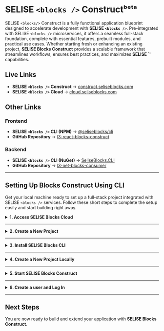 # SELISE `<blocks />` Constructᵇᵉᵗᵃ

SELISE `<blocks/>` Construct is a fully functional application blueprint designed to accelerate development with **SELISE `<blocks />`**. Pre-integrated with SELISE `<blocks />` microservices, it offers a seamless full-stack foundation, complete with essential features, prebuilt modules, and practical use cases. Whether starting fresh or enhancing an existing project, **SELISE Blocks Construct** provides a scalable framework that streamlines workflows, ensures best practices, and maximizes **SELISE `<blocks />'** capabilities.

## Live Links

- **SELISE `<blocks />` Construct** → [construct.seliseblocks.com](https://construct.seliseblocks.com)
- **SELISE `<blocks />` Cloud** → [cloud.seliseblocks.com](https://cloud.seliseblocks.com)

## Other Links

### Frontend

- **SELISE `<blocks />` CLI (NPM)** → [@seliseblocks/cli](https://www.npmjs.com/package/@seliseblocks/cli)
- **GitHub Repository** → [l3-react-blocks-construct](https://github.com/SELISEdigitalplatforms/l3-react-blocks-construct)

### Backend

- **SELISE `<blocks />` CLI (NuGet)** → [SeliseBlocks.CLI](https://www.nuget.org/packages/SeliseBlocks.CLI)
- **GitHub Repository** → [l3-net-blocks-consumer](https://github.com/SELISEdigitalplatforms/l3-net-blocks-consumer)

---

## Setting Up Blocks Construct Using CLI

Get your local machine ready to set up a full-stack project integrated with SELISE `<blocks />` services. Follow these short steps to complete the setup easily and start building right away.

<details>
  <summary><strong>1. Access SELISE Blocks Cloud </strong></summary>

#### Open Blocks Cloud

1. In your browser, go to [SELISE `<blocks />` Cloud](https://cloud.seliseblocks.com).

#### Create an Account

1. Click **Sign Up** and follow the instructions to create an account.
2. Once registered, log in with your credentials.

#### Access the Console

1. After logging in, you will land on the **Console** where you can manage projects.

</details>

---

<details>
  <summary><strong>2. Create a New Project</strong></summary>

#### Before You Begin
Make sure you have a registered domain and access to its DNS settings.

#### Create Your Project
Set up a new project in the Cloud Console.

1. In the **Console**, click **Create New Project**.
2. Enter a **unique project name**.
3. Select an **environment**:
   - Choose either **Sandbox** or **Production**.
   - The page will expand to display the **domain input field**.
4. (Optional) Enable **Cookie Domain**:
   - Check the box to see the **cookie domain in use**.
   - Follow the provided instructions for DNS settings.
5. Click **Create** to initialize the project.
6. The Console will update to display your project.

</details>

---

<details>
  <summary><strong>3. Install SELISE Blocks CLI</strong></summary>

#### Check System Requirements
Make sure you have the following tools installed:

- **Node.js (v20.x or later)** → [Download Node.js](https://nodejs.org/en/download)
- **NVM (Node Version Manager)** → [Install NVM](https://www.freecodecamp.org/news/how-to-install-node-in-your-machines-macos-linux-windows/)
- **Git** → [Download Git](https://git-scm.com/downloads)

#### Install SELISE Blocks CLI
Install the CLI globally to easily scaffold your projects.

```sh
npm install -g @seliseblocks/cli
```
If you encounter permission issues on Linux/macOS:
```sh
sudo npm install -g @seliseblocks/cli
```

#### Verify Installation
Check if the CLI was installed successfully.

```sh
blocks
```
To check the installed version:
```sh
blocks v
```

</details>

---

<details>
  <summary><strong>4. Create a New Project Locally</strong></summary>

#### Initialize the Project
Use the CLI to set up your project structure and download the codebase.

```sh
blocks new <platform> <folder-name>
```
- Replace `<platform>` with either `web`, `mobile`, or `flutter`.
- Replace `<folder-name>` with your preferred local folder name.

For example, to create a web project in a folder named 'my-project', your command line should look like this `blocks new web 'my-project'`

#### Enter Project Details
After setup, the CLI will ask for:

1. **Project Name** – Enter the project name you used earlier when creating the project on Blocks Cloud.
2. **Domain** – The domain you registered earlier.
3. **Project Key** – Copy it from your Project Dashboard.

Or,
#### Use one line command for web

```sh
new (n) web <project name> [--blocks-key] [--app-domain] [--api-url] 
```
Examples:

  new web myproject --blocks-key abc123 --app-domain example.com --api-url https://api.example.com 
  new web myproject -k abc123 -d example.com -u https://api.example.com 
  
</details>

---

<details>
  <summary><strong>5. Start SELISE Blocks Construct</strong></summary>

#### Navigate to the Project Directory
Move into your project's folder.

```sh
cd <folder-name>
```
Replace `<folder-name>` with your project's folder name.

#### Start the Application Locally
To start the application, run this command:

```sh
npm start
```

#### Run Using Your Application Domain
To simulate production locally:

1. **Update your machine’s hosts file**  
   Add a static entry to your hosts file to point your domain to localhost.  
   [See instructions](https://www.manageengine.com/network-monitoring/how-to/how-to-add-static-entry.html).

2. **(Optional) Set up Captcha**
   
   Skip this if your app doesn’t require CAPTCHA.
   
   i) To enable Google reCAPTCHA:

    1. Visit the [Google reCAPTCHA Admin Console](https://www.google.com/recaptcha/admin/create).
       - Choose **reCAPTCHA v2** and the **"I'm not a robot"** checkbox option.
       - Add your domain (e.g., `example.com` or `localhost`).
     2. Copy your **Site Key** from the *Frontend Configuration* section.
     3. Copy your **Secret Key** from the *Backend Configuration* section.
  
    ii) To enable  hCAPTCHA:
   
    1. Visit the [hCAPTCHA Dashboard](https://dashboard.hcaptcha.com/login).
    2. Copy your **Secret Key** from the "Secret Key" section.
    3. Add your domain (e.g., `example.com`) to the **Site Key** section.
       

 
      > ✅ Example: If your domain is `dev-construct.seliseblocks.com`, make sure to add that exact domain seliseblocks.com hCaptcha
 
   Then:

   - Go to **Blocks Cloud > Services > CAPTCHA**.
   - Click **Add Configuration** and paste the keys.
   - In your local project, open the `.env` file and add:

  ```env
  REACT_APP_CAPTCHA_SITE_KEY=YourSiteKey
  REACT_APP_CAPTCHA_TYPE=YourCaptchaType // reCaptcha or hCaptcha
  ```
Replace <code>YourSiteKey</code> with the Site Key you received from Google reCAPTCHA's or hCAPTCHA's frontend configuration.</small>

To run the app locally:

```sh
npm run start:local
```

You should now see the login page.

</details>

---

<details>
  <summary><strong>6. Create a user and Log In</strong></summary>

#### Create a User
You’ll need at least one user account to access the application.

1. Invite a new user from the **User Management Service** in Cloud.
2. The invited user will receive an email to activate the account.
3. After activation, the user can set a password.

#### Log In to SELISE Blocks Construct
Open your browser:
- Go to your application’s domain or use `localhost` if running locally.
- Enter your credentials to log in.

</details>

---

## Next Steps
You are now ready to build and extend your application with **SELISE Blocks Construct**.
